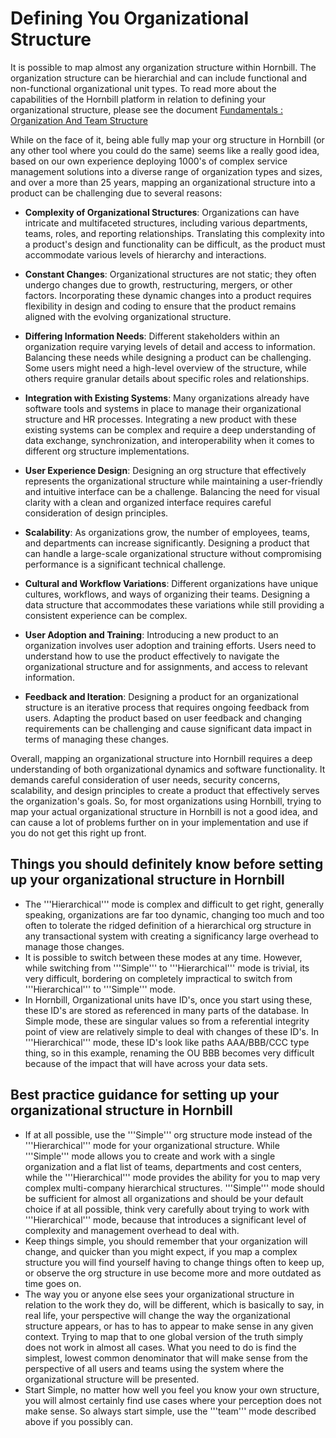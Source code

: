# Defining You Organizational Structure

It is possible to map almost any organization structure within Hornbill. The organization structure can be hierarchial and can include functional and non-functional organizational unit types.  To read more about the capabilities of the Hornbill platform in relation to defining your organizational structure, please see the document [Fundamentals : Organization And Team Structure](/esp-fundamentals/core-capabilities/organization-and-teams)

While on the face of it, being able fully map your org structure in Hornbill (or any other tool where you could do the same) seems like a really good idea, based on our own experience deploying 1000's of complex service management solutions into a diverse range of organization types and sizes, and over a more than 25 years, mapping an organizational structure into a product can be challenging due to several reasons:

- __Complexity of Organizational Structures__: Organizations can have intricate and multifaceted structures, including various departments, teams, roles, and reporting relationships. Translating this complexity into a product's design and functionality can be difficult, as the product must accommodate various levels of hierarchy and interactions.

- __Constant Changes__: Organizational structures are not static; they often undergo changes due to growth, restructuring, mergers, or other factors. Incorporating these dynamic changes into a product requires flexibility in design and coding to ensure that the product remains aligned with the evolving organizational structure.

- __Differing Information Needs__: Different stakeholders within an organization require varying levels of detail and access to information. Balancing these needs while designing a product can be challenging. Some users might need a high-level overview of the structure, while others require granular details about specific roles and relationships.

- __Integration with Existing Systems__: Many organizations already have software tools and systems in place to manage their organizational structure and HR processes. Integrating a new product with these existing systems can be complex and require a deep understanding of data exchange, synchronization, and interoperability when it comes to different org structure implementations.

- __User Experience Design__: Designing an org structure that effectively represents the organizational structure while maintaining a user-friendly and intuitive interface can be a challenge. Balancing the need for visual clarity with a clean and organized interface requires careful consideration of design principles.

- __Scalability__: As organizations grow, the number of employees, teams, and departments can increase significantly. Designing a product that can handle a large-scale organizational structure without compromising performance is a significant technical challenge.

- __Cultural and Workflow Variations__: Different organizations have unique cultures, workflows, and ways of organizing their teams. Designing a data structure that accommodates these variations while still providing a consistent experience can be complex.

- __User Adoption and Training__: Introducing a new product to an organization involves user adoption and training efforts. Users need to understand how to use the product effectively to navigate the organizational structure and for assignments, and access to relevant information.

- __Feedback and Iteration__: Designing a product for an organizational structure is an iterative process that requires ongoing feedback from users. Adapting the product based on user feedback and changing requirements can be challenging and cause significant data impact in terms of managing these changes.

Overall, mapping an organizational structure into Hornbill requires a deep understanding of both organizational dynamics and software functionality. It demands careful consideration of user needs, security concerns, scalability, and design principles to create a product that effectively serves the organization's goals. So, for most organizations using Hornbill, trying to map your actual organizational structure in Hornbill is not a good idea, and can cause a lot of problems further on in your implementation and use if you do not get this right up front. 

## Things you should definitely know before setting up your organizational structure in Hornbill
- The '''Hierarchical''' mode is complex and difficult to get right, generally speaking, organizations are far too dynamic, changing too much and too often to tolerate the ridged definition of a hierarchical org structure in any transactional system with creating a significancy large overhead to manage those changes.
- It is possible to switch between these modes at any time.  However, while switching from '''Simple''' to '''Hierarchical''' mode is trivial, its very difficult, bordering on completely impractical to switch from '''Hierarchical''' to '''Simple''' mode.
- In Hornbill, Organizational units have ID's, once you start using these, these ID's are stored as referenced in many parts of the database.  In Simple mode, these are singular values so from a referential integrity point of view are relatively simple to deal with changes of these ID's. In '''Hierarchical''' mode, these ID's look like paths AAA/BBB/CCC type thing, so in this example, renaming the OU BBB becomes very difficult because of the impact that will have across your data sets. 

## Best practice guidance for setting up your organizational structure in Hornbill
- If at all possible, use the '''Simple''' org structure mode instead of the '''Hierarchical''' mode for your organizational structure. While '''Simple''' mode allows you to create and work with a single organization and a flat list of teams, departments and cost centers, while the '''Hierarchical''' mode provides the ability for you to map very complex multi-company hierarchical structures.  '''Simple''' mode should be sufficient for almost all organizations and should be your default choice if at all possible, think very carefully about trying to work with '''Hierarchical''' mode, because that introduces a significant level of complexity and management overhead to deal with.
- Keep things simple, you should remember that your organization will change, and quicker than you might expect, if you map a complex structure you will find yourself having to change things often to keep up, or observe the org structure in use become more and more outdated as time goes on. 
- The way you or anyone else sees your organizational structure in relation to the work they do, will be different, which is basically to say, in real life, your perspective will change the way the organizational structure appears, or has to has to appear to make sense in any given context. Trying to map that to one global version of the truth simply does not work in almost all cases.  What you need to do is find the simplest, lowest common denominator that will make sense from the perspective of all users and teams using the system where the organizational structure will be presented. 
- Start Simple, no matter how well you feel you know your own structure, you will almost certainly find use cases where your perception does not make sense. So always start simple, use the '''team''' mode described above if you possibly can.  



